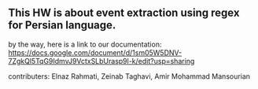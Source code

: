 ## This HW is about event extraction using regex for Persian language.  
  
by the way, here is a link to our documentation: https://docs.google.com/document/d/1sm05W5DNV-7ZgkQl5TqG9IdmvJ9VctxSLbUrasp9l-k/edit?usp=sharing  
  
contributers: Elnaz Rahmati, Zeinab Taghavi, Amir Mohammad Mansourian
